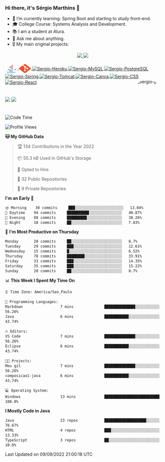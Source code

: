 ### Hi there, it's Sérgio Marthins 👋


- 🌱 I’m currently learning: Spring Boot and starting to study front-end.
- 🎓 College Course: Systems Analysis and Development.
- 📚  I am a student at Alura.
- 💬 Ask me about anything.
- 🎖 My main original projects: 

<div align="center">
  <a href="https://github.com/Almadavic">
  <img height="180em" src="https://github-readme-stats.vercel.app/api?username=Marthiins&show_icons=true&theme=dracula&include_all_commits=true&count_private=true"/>
  <img height="180em" src="https://github-readme-stats.vercel.app/api/top-langs/?username=Marthiins&layout=compact&langs_count=7&theme=dracula"/>
</div>
<div style="display: inline_block"><br>
  <img align="center" alt="Sergio-Java" height="30" width="40" src="https://raw.githubusercontent.com/devicons/devicon/master/icons/java/java-original.svg">
  <img align="center" alt="Sergio-Git" height="30" width="40" src="https://raw.githubusercontent.com/devicons/devicon/master/icons/git/git-original.svg">
  <img align="center" alt="Sergio-Heroku" height="30" width="40" src="https://cdn.jsdelivr.net/gh/devicons/devicon/icons/heroku/heroku-plain-wordmark.svg" />             
  <img align="center" alt="Sergio-MySQL" height="30" width="40" src="https://cdn.jsdelivr.net/gh/devicons/devicon/icons/mysql/mysql-original-wordmark.svg" />
  <img align="center" alt="Sergio-PostgreSQL" height="30" width="40" src="https://cdn.jsdelivr.net/gh/devicons/devicon/icons/postgresql/postgresql-plain-wordmark.svg" />
  <img align="center" alt="Sergio-Spring" height="30" width="40" src="https://cdn.jsdelivr.net/gh/devicons/devicon/icons/spring/spring-original-wordmark.svg" />
  <img align="center" alt="Sergio-Tomcat" height="30" width="40" src="https://cdn.jsdelivr.net/gh/devicons/devicon/icons/tomcat/tomcat-original-wordmark.svg" />
  <img align="center" alt="Sergio-Canva" height="30" width="40" src="https://cdn.jsdelivr.net/gh/devicons/devicon/icons/canva/canva-original.svg" />
  <img align="center" alt="Sergio-CSS" height="30" width="40" src="https://cdn.jsdelivr.net/gh/devicons/devicon/icons/css3/css3-original.svg" />
  <img align="center" alt="Sergio-React" height="30" width="40" src="https://cdn.jsdelivr.net/gh/devicons/devicon/icons/react/react-original.svg" />        
  <img align="right" alt="Sergio-pic" height="150" style="border-radius:50px;" src="https://user-images.githubusercontent.com/47826754/188357708-748fc4f4-5846-47a3-9063-ce04eeefcb8f.png">
</div>

#

<div> 
 <a href = "mailto:sergio.marthiins@gmail.com"><img src="https://img.shields.io/badge/-Gmail-%23333?style=for-the-badge&logo=gmail&logoColor=white" target="_blank"></a>
  <a href="https://www.linkedin.com/in/.........../" target="_blank"><img src="https://img.shields.io/badge/-LinkedIn-%230077B5?style=for-the-badge&logo=linkedin&logoColor=white" target="_blank"></a> 
</div>

#

<!--START_SECTION:waka-->
![Code Time](http://img.shields.io/badge/Code%20Time-14%20mins-blue)

![Profile Views](http://img.shields.io/badge/Profile%20Views-125-blue)

**🐱 My GitHub Data** 

> 🏆 134 Contributions in the Year 2022
 > 
> 📦 55.3 kB Used in GitHub's Storage 
 > 
> 💼 Opted to Hire
 > 
> 📜 32 Public Repositories 
 > 
> 🔑 9 Private Repositories  
 > 
**I'm an Early 🐤** 

```text
🌞 Morning    30 commits     ███░░░░░░░░░░░░░░░░░░░░░░   13.04% 
🌇 Daytime    94 commits     ██████████░░░░░░░░░░░░░░░   40.87% 
🌃 Evening    88 commits     █████████░░░░░░░░░░░░░░░░   38.26% 
🌙 Night      18 commits     ██░░░░░░░░░░░░░░░░░░░░░░░   7.83%

```
📅 **I'm Most Productive on Thursday** 

```text
Monday       20 commits     ██░░░░░░░░░░░░░░░░░░░░░░░   8.7% 
Tuesday      29 commits     ███░░░░░░░░░░░░░░░░░░░░░░   12.61% 
Wednesday    15 commits     █░░░░░░░░░░░░░░░░░░░░░░░░   6.52% 
Thursday     78 commits     ████████░░░░░░░░░░░░░░░░░   33.91% 
Friday       33 commits     ███░░░░░░░░░░░░░░░░░░░░░░   14.35% 
Saturday     35 commits     ███░░░░░░░░░░░░░░░░░░░░░░   15.22% 
Sunday       20 commits     ██░░░░░░░░░░░░░░░░░░░░░░░   8.7%

```


📊 **This Week I Spent My Time On** 

```text
⌚︎ Time Zone: America/Sao_Paulo

💬 Programming Languages: 
Markdown                 7 mins              ██████████████░░░░░░░░░░░   56.26% 
Java                     6 mins              ███████████░░░░░░░░░░░░░░   43.74%

🔥 Editors: 
VS Code                  7 mins              ██████████████░░░░░░░░░░░   56.26% 
Eclipse                  6 mins              ███████████░░░░░░░░░░░░░░   43.74%

🐱‍💻 Projects: 
Meu git                  7 mins              ██████████████░░░░░░░░░░░   56.26% 
composicao1-java         6 mins              ███████████░░░░░░░░░░░░░░   43.74%

💻 Operating System: 
Windows                  13 mins             █████████████████████████   100.0%

```

**I Mostly Code in Java** 

```text
Java                     23 repos            ███████████████████░░░░░░   76.67% 
HTML                     4 repos             ███░░░░░░░░░░░░░░░░░░░░░░   13.33% 
TypeScript               3 repos             ██░░░░░░░░░░░░░░░░░░░░░░░   10.0%

```



 Last Updated on 09/09/2022 21:00:18 UTC
<!--END_SECTION:waka-->

